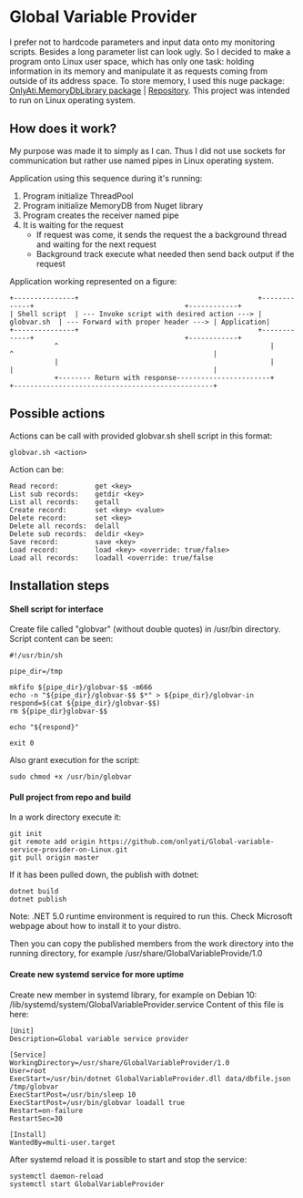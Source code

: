 # Global Variable Provider

I prefer not to hardcode parameters and input data onto my monitoring scripts. Besides a long parameter list can look ugly. So I decided to make a program onto Linux user space, which has only one task: holding information in its memory and manipulate it as requests coming from outside of its address space. To store memory, I used this nuge package: [OnlyAti.MemoryDbLibrary package](https://www.nuget.org/packages/OnlyAti.MemoryDbLibrary/) | [Repository](https://github.com/onlyati/Simple-in-memory-dotnet-database). This project was intended to run on Linux operating system.

## How does it work?

My purpose was made it to simply as I can. Thus I did not use sockets for communication but rather use named pipes in Linux operating system.

Application using this sequence during it's running:
1. Program initialize ThreadPool
2. Program initialize MemoryDB from Nuget library
3. Program creates the receiver named pipe
4. It is waiting for the request
   - If request was come, it sends the request the a background thread and waiting for the next request
   - Background track execute what needed then send back output if the request

Application working represented on a figure:
```
+---------------+                                            +-------------+                                     +------------+
| Shell script  | --- Invoke script with desired action ---> | globvar.sh  | --- Forward with proper header ---> | Application|
+---------------+                                            +-------------+                                     +------------+
           ^                                                    |      ^                                                 |
           |                                                    |      |                                                 |
           +-------- Return with response-----------------------+      +-------------------------------------------------+
```

## Possible actions

Actions can be call with provided globvar.sh shell script in this format:
```
globvar.sh <action>
```

Action can be:
```
Read record:         get <key>
List sub records:    getdir <key>
List all records:    getall
Create record:       set <key> <value>
Delete record:       set <key>
Delete all records:  delall
Delete sub records:  deldir <key>
Save record:         save <key>
Load record:         load <key> <override: true/false>
Load all records:    loadall <override: true/false
```

## Installation steps


#### Shell script for interface

Create file called "globvar" (without double quotes) in /usr/bin directory. Script content can be seen:
```shell
#!/usr/bin/sh

pipe_dir=/tmp

mkfifo ${pipe_dir}/globvar-$$ -m666
echo -n "${pipe_dir}/globvar-$$ $*" > ${pipe_dir}/globvar-in
respond=$(cat ${pipe_dir}/globvar-$$)
rm ${pipe_dir}globvar-$$

echo "${respond}"

exit 0
```

Also grant execution for the script:
```shell
sudo chmod +x /usr/bin/globvar
```

#### Pull project from repo and build

In a work directory execute it:
```
git init
git remote add origin https://github.com/onlyati/Global-variable-service-provider-on-Linux.git
git pull origin master   
```

If it has been pulled down, the publish with dotnet:
```
dotnet build
dotnet publish
```
Note: .NET 5.0 runtime environment is required to run this. Check Microsoft webpage about how to install it to your distro.

Then you can copy the published members from the work directory into the running directory, for example /usr/share/GlobalVariableProvide/1.0

#### Create new systemd service for more uptime

Create new member in systemd library, for example on Debian 10: /lib/systemd/system/GlobalVariableProvider.service
Content of this file is here:
```
[Unit]
Description=Global variable service provider

[Service]
WorkingDirectory=/usr/share/GlobalVariableProvider/1.0
User=root
ExecStart=/usr/bin/dotnet GlobalVariableProvider.dll data/dbfile.json /tmp/globvar
ExecStartPost=/usr/bin/sleep 10
ExecStartPost=/usr/bin/globvar loadall true
Restart=on-failure
RestartSec=30

[Install]
WantedBy=multi-user.target
```

After systemd reload it is possible to start and stop the service:
```
systemctl daemon-reload
systemctl start GlobalVariableProvider
```


